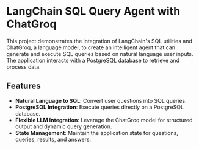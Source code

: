 # LangChain SQL Query Agent with ChatGroq

This project demonstrates the integration of LangChain's SQL utilities and ChatGroq, a language model, to create an intelligent agent that can generate and execute SQL queries based on natural language user inputs. The application interacts with a PostgreSQL database to retrieve and process data.

## Features

- **Natural Language to SQL**: Convert user questions into SQL queries.
- **PostgreSQL Integration**: Execute queries directly on a PostgreSQL database.
- **Flexible LLM Integration**: Leverage the ChatGroq model for structured output and dynamic query generation.
- **State Management**: Maintain the application state for questions, queries, results, and answers.
